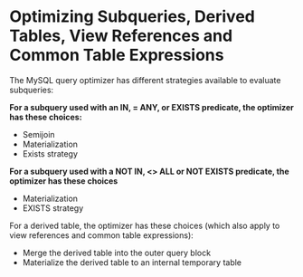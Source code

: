 # Optimizing Subqueries, Derived Tables, View References and Common Table Expressions

The MySQL query optimizer has different strategies available to evaluate subqueries:

**For a subquery used with an IN, = ANY, or EXISTS predicate, the optimizer has these choices:**

- Semijoin
- Materialization
- Exists strategy

**For a subquery used with a NOT IN, <> ALL or NOT EXISTS predicate, the optimizer has these choices**

- Materialization
- EXISTS strategy

For a derived table, the optimizer has these choices (which also apply to view references and common table expressions):

- Merge the derived table into the outer query block
- Materialize the derived table to an internal temporary table
